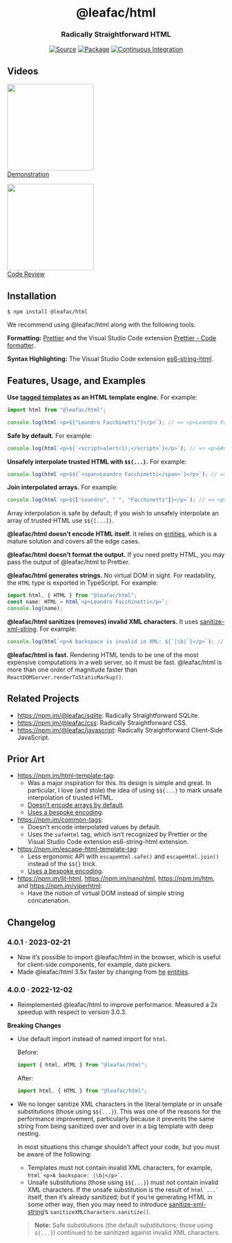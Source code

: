 <!--
- Currently, whether a substitution is safe is determined by the context (`${...}` vs `$${...}`). Consider introducing a notion of marking a substitution as safe in and of itself and bypassing escaping even when using `${...}`.
  - You can’t add custom properties to native values like strings, so it would have to be a wrapper, for example:
    ```javascript
    const example = new String("hello");
    example.htmlSafe = true;
  ```
  - As far as I remember, this is Ruby on Rail’s design.
  - Perhaps this is a bad idea, because having more than one to do things may lead to confusion and errors in people’s code.
-->

<h1 align="center">@leafac/html</h1>
<h3 align="center">Radically Straightforward HTML</h3>
<p align="center">
<a href="https://github.com/leafac/html"><img src="https://img.shields.io/badge/Source---" alt="Source"></a>
<a href="https://www.npmjs.com/package/@leafac/html"><img alt="Package" src="https://badge.fury.io/js/%40leafac%2Fhtml.svg"></a>
<a href="https://github.com/leafac/html/actions"><img src="https://github.com/leafac/html/workflows/.github/workflows/main.yml/badge.svg" alt="Continuous Integration"></a>
</p>

## Videos

[<img src="https://img.youtube.com/vi/em3x-HbtCag/0.jpg" width="200" /><br />Demonstration](https://youtu.be/em3x-HbtCag)

[<img src="https://img.youtube.com/vi/UPNNLrXlnfw/0.jpg" width="200" /><br />Code Review](https://youtu.be/UPNNLrXlnfw)

## Installation

```console
$ npm install @leafac/html
```

We recommend using @leafac/html along with the following tools:

**Formatting:** [Prettier](https://prettier.io) and the Visual Studio Code extension [Prettier - Code formatter](https://marketplace.visualstudio.com/items?itemName=esbenp.prettier-vscode).

**Syntax Highlighting:** The Visual Studio Code extension [es6-string-html](https://marketplace.visualstudio.com/items?itemName=Tobermory.es6-string-html).

## Features, Usage, and Examples

**Use [tagged templates](https://developer.mozilla.org/en-US/docs/Web/JavaScript/Reference/Template_literals#tagged_templates) as an HTML template engine.** For example:

```typescript
import html from "@leafac/html";

console.log(html`<p>${"Leandro Facchinetti"}</p>`); // => <p>Leandro Facchinetti</p>
```

**Safe by default.** For example:

```typescript
console.log(html`<p>${`<script>alert(1);</script>`}</p>`); // => <p>&#x3C;script&#x3E;alert(1);&#x3C;/script&#x3E;</p>
```

**Unsafely interpolate trusted HTML with `$${...}`.** For example:

```typescript
console.log(html`<p>$${`<span>Leandro Facchinetti</span>`}</p>`); // => <p><span>Leandro Facchinetti</span></p>
```

**Join interpolated arrays.** For example:

```typescript
console.log(html`<p>${["Leandro", " ", "Facchinetti"]}</p>`); // => <p>Leandro Facchinetti</p>
```

Array interpolation is safe by default; if you wish to unsafely interpolate an array of trusted HTML use `$${[...]}`.

**@leafac/html doesn’t encode HTML itself.** It relies on [entities](https://npm.im/entities), which is a mature solution and covers all the edge cases.

**@leafac/html doesn’t format the output.** If you need pretty HTML, you may pass the output of @leafac/html to Prettier.

**@leafac/html generates strings.** No virtual DOM in sight. For readability, the `HTML` type is exported in TypeScript. For example:

```typescript
import html, { HTML } from "@leafac/html";
const name: HTML = html`<p>Leandro Facchinetti</p>`;
console.log(name);
```

**@leafac/html sanitizes (removes) invalid XML characters.** It uses [sanitize-xml-string](https://npm.im/sanitize-xml-string). For example:

<!-- prettier-ignore -->
```typescript
console.log(html`<p>A backspace is invalid in XML: ${`|\b|`}</p>`); // => <p>A backspace is invalid in XML: ||</p>
```

**@leafac/html is fast.** Rendering HTML tends to be one of the most expensive computations in a web server, so it must be fast. @leafac/html is more than one order of magnitude faster than `ReactDOMServer.renderToStaticMarkup()`.

## Related Projects

- <https://npm.im/@leafac/sqlite>: Radically Straightforward SQLite.
- <https://npm.im/@leafac/css>: Radically Straightforward CSS.
- <https://npm.im/@leafac/javascript>: Radically Straightforward Client-Side JavaScript.

## Prior Art

- <https://npm.im/html-template-tag>:
  - Was a major inspiration for this. Its design is simple and great. In particular, I love (and stole) the idea of using `$${...}` to mark unsafe interpolation of trusted HTML.
  - [Doesn’t encode arrays by default](https://github.com/AntonioVdlC/html-template-tag/issues/10).
  - [Uses a bespoke encoding](https://github.com/AntonioVdlC/html-template-tag/blob/b6a5eee92a4625c93de5cc9c3446cd3ca79e9b3c/src/index.js#L3).
- <https://npm.im/common-tags>:
  - Doesn’t encode interpolated values by default.
  - Uses the `safeHtml` tag, which isn’t recognized by Prettier or the Visual Studio Code extension es6-string-html extension.
- <https://npm.im/escape-html-template-tag>:
  - Less ergonomic API with `escapeHtml.safe()` and `escapeHtml.join()` instead of the `$${}` trick.
  - [Uses a bespoke encoding](https://github.com/Janpot/escape-html-template-tag/blob/14ab388646b9b930ea68a46b0a9c8314d65b388a/index.mjs#L1-L10).
- <https://npm.im/lit-html>, <https://npm.im/nanohtml>, <https://npm.im/htm>, and <https://npm.im/viperhtml>:
  - Have the notion of virtual DOM instead of simple string concatenation.

## Changelog

### 4.0.1 · 2023-02-21

- Now it’s possible to import @leafac/html in the browser, which is useful for client-side components, for example, date pickers.
- Made @leafac/html 3.5x faster by changing from [he](https://npm.im/he) [entities](https://npm.im/entities).

### 4.0.0 · 2022-12-02

- Reimplemented @leafac/html to improve performance. Measured a 2x speedup with respect to version 3.0.3.

**Breaking Changes**

- Use default import instead of named import for `html`.

  Before:

  ```javascript
  import { html, HTML } from "@leafac/html";
  ```

  After:

  ```javascript
  import html, { HTML } from "@leafac/html";
  ```

- We no longer sanitize XML characters in the literal template or in unsafe substitutions (those using `$${...}`). This was one of the reasons for the performance improvement, particularly because it prevents the same string from being sanitized over and over in a big template with deep nesting.

  In most situations this change shouldn’t affect your code, but you must be aware of the following:

  - Templates must not contain invalid XML characters, for example, `` html`<p>A backspace: |\b|</p>` ``.
  - Unsafe substitutions (those using `$${...}`) must not contain invalid XML characters. If the unsafe substitution is the result of `` html`...` `` itself, then it’s already sanitized; but if you’re generating HTML in some other way, then you may need to introduce [sanitize-xml-string](https://npm.im/sanitize-xml-string)’s `sanitizeXMLCharacters.sanitize()`.

  > **Note:** Safe substitutions (the default substitutions; those using `${...}`) continued to be sanitized against invalid XML characters.
